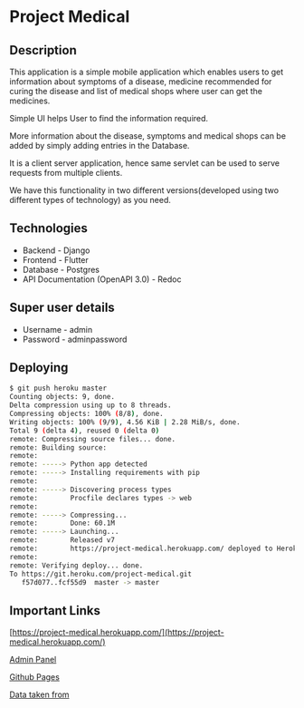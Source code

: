 # Project Medical

## Description

This application is a simple mobile application which enables users to get information about symptoms of a disease, medicine recommended for curing the disease and list of medical shops where user can get the medicines.

Simple UI helps User to find the information required.

More information about the disease, symptoms and medical shops can be added by simply adding entries in the Database.

It is a client server application, hence same servlet can be used to serve requests from multiple clients.

We have this functionality in two different versions(developed using two different types of technology) as you need.

## Technologies

- Backend - Django
- Frontend - Flutter
- Database - Postgres
- API Documentation (OpenAPI 3.0) - Redoc

## Super user details

- Username - admin
- Password - adminpassword

## Deploying

```bash
$ git push heroku master
Counting objects: 9, done.
Delta compression using up to 8 threads.
Compressing objects: 100% (8/8), done.
Writing objects: 100% (9/9), 4.56 KiB | 2.28 MiB/s, done.
Total 9 (delta 4), reused 0 (delta 0)
remote: Compressing source files... done.
remote: Building source:
remote:
remote: -----> Python app detected
remote: -----> Installing requirements with pip
remote:
remote: -----> Discovering process types
remote:        Procfile declares types -> web
remote:
remote: -----> Compressing...
remote:        Done: 60.1M
remote: -----> Launching...
remote:        Released v7
remote:        https://project-medical.herokuapp.com/ deployed to Heroku
remote:
remote: Verifying deploy... done.
To https://git.heroku.com/project-medical.git
   f57d077..fcf55d9  master -> master
```

## Important Links

[https://project-medical.herokuapp.com/](https://project-medical.herokuapp.com/)

[Admin Panel](https://project-medical.herokuapp.com/admin)

[Github Pages](https://github.com/kdsuneraavinash/project-medical)

[Data taken from](https://www.nhs.uk)
